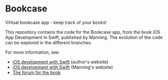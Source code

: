 # Bookcase
Virtual bookcase app - keep track of your books!

This repository contains the code for the Bookcase app, from the book iOS App Development in Swift, published by Manning. The evolution of the code can be explored in the different branches.

For more information, see:
* [iOS development with Swift](http://iosdevelopmentwithswift.com) (author's website)
* [iOS development with Swift](https://www.manning.com/books/ios-development-with-swift) (Manning's website)
* [The forum for the book](https://forums.manning.com/forums/ios-development-with-swift-grummitt)
